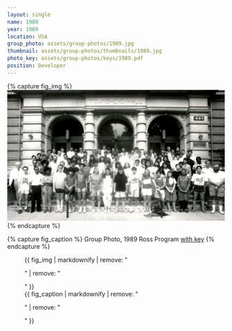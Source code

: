```yaml
---
layout: single
name: 1989
year: 1989
location: USA
group_photo: assets/group-photos/1989.jpg
thumbnail: assets/group-photos/thumbnails/1989.jpg
photo_key: assets/group-photos/keys/1989.pdf
position: Developer
---
```

{% capture fig_img %}
[![1989](/assets/group-photos/1989.jpg)](/assets/group-photos/keys/1989.pdf)
{% endcapture %}

{% capture fig_caption %}
Group Photo, 1989 Ross Program [with key](/assets/group-photos/keys/1989.pdf)
{% endcapture %}

<figure>
  {{ fig_img | markdownify | remove: "<p>" | remove: "</p>" }}
  <figcaption>{{ fig_caption | markdownify | remove: "<p>" | remove: "</p>" }}</figcaption>
</figure>
